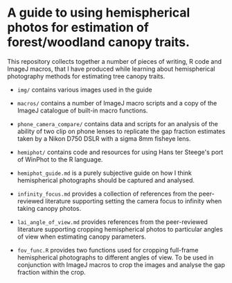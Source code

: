 # A guide to using hemispherical photos for estimation of forest/woodland canopy traits.

This repository collects together a number of pieces of writing, R code and ImageJ macros, that I have produced while learning about hemispherical photography methods for estimating tree canopy traits.


* `img/` contains various images used in the guide
* `macros/` contains a number of ImageJ macro scripts and a copy of the ImageJ catalogue of built-in macro functions.
* `phone_camera_compare/` contains data and scripts for an analysis of the ability of two clip on phone lenses to replicate the gap fraction estimates taken by a Nikon D750 DSLR with a sigma 8mm fisheye lens.
* `hemiphot/` contains code and resources for using Hans ter Steege's port of WinPhot to the R language.

* `hemiphot_guide.md` is a purely subjective guide on how I think hemispherical photographs should be captured and analysed.
* `infinity_focus.md` provides a collection of references from the peer-reviewed literature supporting setting the camera focus to infinity when taking canopy photos.
* `lai_angle_of_view.md` provides references from the peer-reviewed literature supporting cropping hemispherical photos to particular angles of view when estimating canopy parameters.


* `fov_func.R` provides two functions used for cropping full-frame hemispherical photographs to different angles of view. To be used in conjunction with ImageJ macros to crop the images and analyse the gap fraction within the crop.





